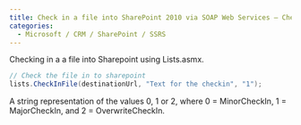 ```yaml
---
title: Check in a file into SharePoint 2010 via SOAP Web Services – CheckInFile
categories:
  - Microsoft / CRM / SharePoint / SSRS
---
```



Checking in a a file into Sharepoint using Lists.asmx.
```csharp
// Check the file in to sharepoint
lists.CheckInFile(destinationUrl, "Text for the checkin", "1");
```
A string representation of the values 0, 1 or 2, where 0 = MinorCheckIn, 1 = MajorCheckIn, and 2 = OverwriteCheckIn.